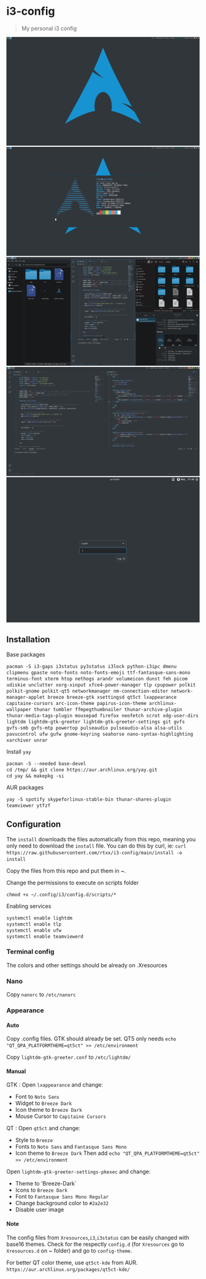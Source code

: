 # i3-config
> My personal i3 config

![](screenshot1.png)
![](screenshot2.png)
![](screenshot3.png)
![](screenshot4.png)
![](vm-lighdm.png)

## Installation

Base packages
```
pacman -S i3-gaps i3status py3status i3lock python-i3ipc dmenu clipmenu gpaste noto-fonts noto-fonts-emoji ttf-fantasque-sans-mono terminus-font xterm htop nethogs arandr volumeicon dunst feh picom udiskie unclutter xorg-xinput xfce4-power-manager tlp cpupower polkit polkit-gnome polkit-qt5 networkmanager nm-connection-editor network-manager-applet breeze breeze-gtk xsettingsd qt5ct lxappearance capitaine-cursors arc-icon-theme papirus-icon-theme archlinux-wallpaper thunar tumbler ffmpegthumbnailer thunar-archive-plugin thunar-media-tags-plugin mousepad firefox neofetch scrot xdg-user-dirs lightdm lightdm-gtk-greeter lightdm-gtk-greeter-settings git gvfs gvfs-smb gvfs-mtp powertop pulseaudio pulseaudio-alsa alsa-utils pavucontrol ufw gufw gnome-keyring seahorse nano-syntax-highlighting xarchiver unrar
```
Install ```yay```
```
pacman -S --needed base-devel
cd /tmp/ && git clone https://aur.archlinux.org/yay.git
cd yay && makepkg -si
```
AUR packages
```
yay -S spotify skypeforlinux-stable-bin thunar-shares-plugin teamviewer ytfzf
```

## Configuration
The ```install``` downloads the files automatically from this repo, meaning you only need to download the ```install``` file. You can do this by curl, ie: ```curl https://raw.githubusercontent.com/rtxx/i3-config/main/install -o install```

Copy the files from this repo and put them in ~.

Change the permissions to execute on scripts folder
```
chmod +x ~/.config/i3/config.d/scripts/*
``` 
Enabling services
``` 
systemctl enable lightdm
systemctl enable tlp
systemctl enable ufw
systemctl enable teamviewerd
```
### Terminal config
The colors and other settings should be already on .Xresources

### Nano
Copy ```nanorc``` to ```/etc/nanorc```

### Appearance
#### Auto
Copy .config files. GTK should already be set. QT5 only needs ```echo "QT_QPA_PLATFORMTHEME=qt5ct" >> /etc/environment```

Copy ```lightdm-gtk-greeter.conf``` to ```/etc/lightdm/```

#### Manual
GTK : Open `lxappearance` and change:
* Font to `Noto Sans`
* Widget to `Breeze Dark`
* Icon theme to `Breeze Dark`
* Mouse Cursor to `Capitaine Cursors`

QT : Open `qt5ct` and change:
* Style to `Breeze`
* Fonts to `Noto Sans` and `Fantasque Sans Mono`
* Icon theme to `Breeze Dark`
Then add `echo "QT_QPA_PLATFORMTHEME=qt5ct" >> /etc/environment`

Open `lightdm-gtk-greeter-settings-pkexec` and change:
* Theme to 'Breeze-Dark`
* Icons to `Breeze Dark`
* Font to `Fantasque Sans Mono Regular`
* Change background color to `#2a2e32`
* Disable user image

#### Note
The config files from ```Xresources```,```i3```,```i3status``` can be easily changed with base16 themes.
Check for the respectly ```config.d``` (for ```Xresources``` go to ```Xresources.d``` on ~ folder) and go to ```config-theme```.

For better QT color theme, use ```qt5ct-kde``` from AUR. ```https://aur.archlinux.org/packages/qt5ct-kde/```

